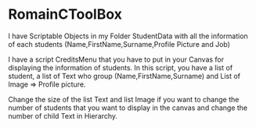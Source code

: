# RomainCToolBox

I have Scriptable Objects in my Folder StudentData with all the information of each students (Name,FirstName,Surname,Profile Picture and Job)

I have a script CreditsMenu that you have to put in your Canvas for displaying the information of students. In this script, you have a list of student, a list of Text who group (Name,FirstName,Surname) and List of Image => Profile picture.

Change the size of the list Text and list Image if you want to change the number of students that you want to display in the canvas and change the number of child Text in Hierarchy. 
